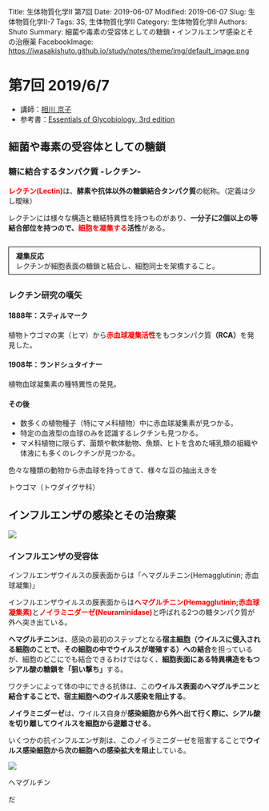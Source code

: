 Title: 生体物質化学Ⅱ 第7回
Date: 2019-06-07
Modified: 2019-06-07
Slug: 生体物質化学Ⅱ-7
Tags: 3S, 生体物質化学Ⅱ
Category: 生体物質化学Ⅱ
Authors: Shuto
Summary: 細菌や毒素の受容体としての糖鎖・インフルエンザ感染とその治療薬
FacebookImage: https://iwasakishuto.github.io/study/notes/theme/img/default_image.png

# 第7回 2019/6/7
- 講師：[相川 京子](http://researchers2.ao.ocha.ac.jp/html/100001106_ja.html)
- 参考書：[Essentials of Glycobiology, 3rd edition](https://www.ncbi.nlm.nih.gov/books/NBK310274/)

## 細菌や毒素の受容体としての糖鎖
### 糖に結合するタンパク質 -レクチン-
<font color="red"><b>レクチン(Lectin)</b></font>は、<b>酵素や抗体以外の糖鎖結合タンパク質</b>の総称。（定義は少し曖昧）

レクチンには様々な構造と糖結特異性を持つものがあり、<b>一分子に2個以上の等結合部位を持つので、<font color="red">細胞を凝集する</font>活性</b>がある。

<div style="border: solid 1.0px #000000;padding: 0.5em 1em; margin: 2em 0;"><b>凝集反応</b><br>
  レクチンが細胞表面の糖鎖と結合し、細胞同士を架橋すること。
</div>

### レクチン研究の嚆矢
#### 1888年：スティルマーク
植物トウゴマの実（ヒマ）から<font color="red"><b>赤血球凝集活性</b></font>をもつタンパク質<b>（RCA）</b>を発見した。



#### 1908年：ランドシュタイナー
植物血球凝集素の種特異性の発見。


#### その後

- 数多くの植物種子（特にマメ科植物）中に赤血球凝集素が見つかる。
- 特定の血液型の血球のみを認識するレクチンも見つかる。
- マメ科植物に限らず、菌類や軟体動物、魚類、ヒトを含めた哺乳類の組織や体液にも多くのレクチンが見つかる。

色々な種類の動物から赤血球を持ってきて、様々な豆の抽出えきを

トウゴマ（トウダイグサ科）


## インフルエンザの感染とその治療薬

<img src="https://media.nature.com/w767/magazine-assets/d41586-018-05889-1/d41586-018-05889-1_16014348.jpg">



### インフルエンザの受容体
インフルエンザウイルスの膜表面からは「ヘマグルチニン(Hemagglutinin; 赤血球凝集)」

インフルエンザウイルスの膜表面からは<font color="red"><b>ヘマグルチニン(Hemagglutinin;赤血球凝集素)</b></font>と<font color="red"><b>ノイラミニダーゼ(Neuraminidase)</b></font>と呼ばれる2つの糖タンパク質が外へ突き出ている。

<b>ヘマグルチニン</b>は、感染の最初のステップとなる<b>宿主細胞（ウイルスに侵入される細胞のことで、その細胞の中でウイルスが増殖する）への結合</b>を担っているが、細胞のどこにでも結合できるわけではなく、<b>細胞表面にある特異構造をもつシアル酸の糖鎖を「狙い撃ち」</b>する。

ワクチンによって体の中にできる抗体は、この<b>ウイルス表面のヘマグルチニンと結合することで、宿主細胞へのウイルス感染を阻止する</b>。

<b>ノイラミニダーゼ</b>は、ウイルス自身が<b>感染細胞から外へ出て行く際に、シアル酸を切り離してウイルスを細胞から遊離させる</b>。

いくつかの抗インフルエンザ剤は、このノイラミニダーゼを阻害することで<b>ウイルス感染細胞から次の細胞への感染拡大を阻止</b>している。

<img src="https://www.ncbi.nlm.nih.gov/books/NBK453032/bin/ch37f01.jpg">

ヘマグルチン

だ
